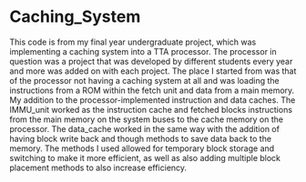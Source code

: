 # Caching_System
This code is from my final year undergraduate project, which was implementing a caching system into a TTA processor. 
The processor in question was a project that was developed by different students every year and more was added on with each project.
The place I started from was that of the processor not having a caching system at all and was loading the instructions from a ROM within the fetch unit and data from a main memory.
My addition to the processor-implemented instruction and data caches.
The IMMU_unit worked as the instruction cache and fetched blocks instructions from the main memory on the system buses to the cache memory on the processor. 
The data_cache worked in the same way with the addition of having block write back and though methods to save data back to the memory. 
The methods I used allowed for temporary block storage and switching to make it more efficient, as well as also adding multiple block placement methods to also increase efficiency.

